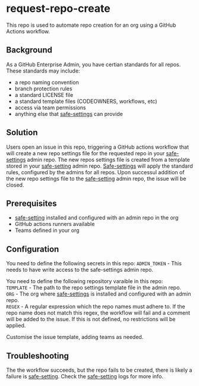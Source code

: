 # request-repo-create
This repo is used to automate repo creation for an org using a GitHub Actions workflow.

## Background
As a GitHub Enterprise Admin, you have certian standards for all repos. These standards may include:
 - a repo naming convention
 - branch protection rules
 - a standard LICENSE file
 - a standard template files (CODEOWNERS, workflows, etc)
 - access via team permissions
 - anything else that [safe-settings](https://github.com/github/safe-settings) can provide

## Solution
Users open an issue in this repo, triggering a GitHub actions workflow that will create a new repo settings file for the requested repo in your [safe-settings](https://github.com/github/safe-settings) admin repo. The new repos settings file is created from a template stored in your [safe-setting](https://github.com/github/safe-settings) admin repo. [Safe-settings](https://github.com/github/safe-settings) will apply the standard rules, configured by the admins for all repos. Upon successul addition of the new repo settings file to the [safe-setting](https://github.com/github/safe-settings) admin repo, the issue will be closed.  

## Prerequisites
 - [safe-setting](https://github.com/github/safe-settings) installed and configured with an admin repo in the org
 - GitHub actions runners available
 - Teams defined in your org

## Configuration

You need to define the following secrets in this repo:
`ADMIN_TOKEN` -  This needs to have write access to the safe-settings admin repo.  

You need to define the following repository varaible in this repo:  
`TEMPLATE` - The path to the repo settings template file in the admin repo.  
`ORG` - The org where [safe-settings](https://github.com/github/safe-settings) is installed and configured with an admin repo.  
`REGEX` - A regular expression which the repo names must adhere to. If the repo name does not match this regex, the workflow will fail and a comment will be added to the issue. If this is not defined, no restrictions will be applied.  

Customise the issue template, adding teams as needed.

## Troubleshooting
The the workflow succeeds, but the repo fails to be created, there is likely a failure is [safe-setting](https://github.com/github/safe-settings). Check the [safe-setting](https://github.com/github/safe-settings) logs for more info.  
